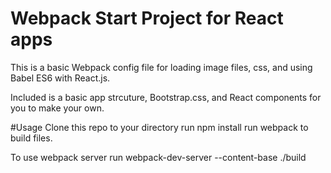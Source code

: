# Webpack Start Project for React apps

This is a basic Webpack config file for loading image files, css, and using Babel ES6 with React.js.

Included is a basic app strcuture, Bootstrap.css, and React components for you to make your own. 


#Usage
Clone this repo to your directory 
run npm install
run webpack to build files.

To use webpack server 
run webpack-dev-server --content-base ./build

